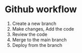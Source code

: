 # Github workflow
1. Create a new branch
2. Make changes, Add the code
3. Review the code
4. Merge to the main branch
5. Deploy from the branch 